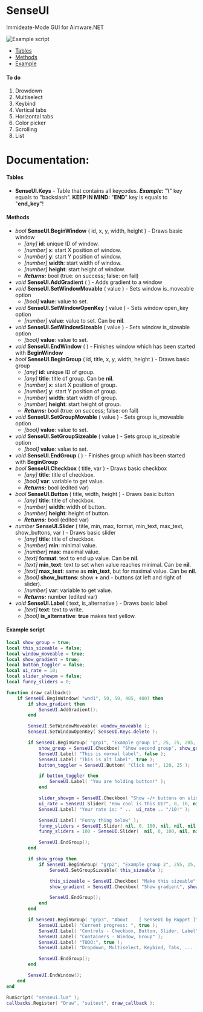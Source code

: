 # SenseUI
Immideate-Mode GUI for Aimware.NET

![Example script](https://cdn.discordapp.com/attachments/491234984300904468/491548645360140299/unknown.png)

* [Tables](#tables)
* [Methods](#methods)
* [Example](#example-script)

#### To do
1. Drowdown
1. Multiselect
1. Keybind
1. Vertical tabs
1. Horizontal tabs
1. Color picker
1. Scrolling
1. List

# Documentation:
#### Tables
* **SenseUI.Keys** - Table that contains all keycodes. __*Example:*__ "__\\__" key equals to "backslash". __KEEP IN MIND:__ "__END__" key is equals to "__end_key__"!

#### Methods
* *bool* **SenseUI.BeginWindow** ( id, x, y, width, height ) - Draws basic window
    * *[any]* **id**: unique ID of window.
    * *[number]* **x**: start X position of window.
    * *[number]* **y**: start Y position of window.
    * *[number]* **width**: start width of window.
    * *[number]* **height**: start height of window.
    * _**Returns:**_ bool (true: on success; false: on fail)
* *void* **SenseUI.AddGradient** ( ) - Adds gradient to a window
* *void* **SenseUI.SetWindowMovable** ( value ) - Sets window is_moveable option
    * *[bool]* **value**: value to set.
* *void* **SenseUI.SetWindowOpenKey** ( value ) - Sets window open_key option
    * *[number]* **value**: value to set. Can be **nil**.
* *void* **SenseUI.SetWindowSizeable** ( value ) - Sets window is_sizeable option
    * *[bool]* **value**: value to set.
* *void* **SenseUI.EndWindow** ( ) - Finishes window which has been started with **BeginWindow**
* *bool* **SenseUI.BeginGroup** ( id, title, x, y, width, height ) - Draws basic group
    * *[any]* **id**: unique ID of group.
    * *[any]* **title**: title of group. Can be **nil**.
    * *[number]* **x**: start X position of group.
    * *[number]* **y**: start Y position of group.
    * *[number]* **width**: start width of group.
    * *[number]* **height**: start height of group.
    * _**Returns:**_ bool (true: on success; false: on fail)
* *void* **SenseUI.SetGroupMovable** ( value ) - Sets group is_moveable option
    * *[bool]* **value**: value to set.
* *void* **SenseUI.SetGroupSizeable** ( value ) - Sets group is_sizeable option
    * *[bool]* **value**: value to set.
* *void* **SenseUI.EndGroup** ( ) - Finishes group which has been started with **BeginGroup**
* *bool* **SenseUI.Checkbox** ( title, var ) - Draws basic checkbox
    * *[any]* **title**: title of checkbox.
    * *[bool]* **var**: variable to get value.
    * _**Returns:**_ bool (edited var)
* *bool* **SenseUI.Button** ( title, width, height ) - Draws basic button
    * *[any]* **title**: title of checkbox.
    * *[number]* **width**: width of button.
    * *[number]* **height**: height of button.
    * _**Returns:**_ bool (edited var)
* *number* **SenseUI.Slider** ( title, min, max, format, min_text, max_text, show_buttons, var ) - Draws basic slider
    * *[any]* **title**: title of checkbox.
    * *[number]* **min**: minimal value.
    * *[number]* **max**: maximal value.
    * *[text]* **format**: text to end up value. Can be **nil**.
    * *[text]* **min_text**: text to set when value reaches minimal. Can be **nil**.
    * *[text]* **max_text**: same as **min_text**, but for maximal value. Can be **nil**.
    * *[bool]* **show_buttons**: show **+** and **-** buttons (at left and right of slider).
    * *[number]* **var**: variable to get value.
    * _**Returns:**_ number (edited var)
* *void* **SenseUI.Label** ( text, is_alternative ) - Draws basic label
    * *[text]* **text**: text to write.
    * *[bool]* **is_alternative**: **true** makes text yellow.

#### Example script
```lua
local show_group = true;
local this_sizeable = false;
local window_moveable = true;
local show_gradient = true;
local button_toggler = false;
local ui_rate = 10;
local slider_showpm = false;
local funny_sliders = 0;

function draw_callback()
	if SenseUI.BeginWindow( "wnd1", 50, 50, 485, 400) then
		if show_gradient then
			SenseUI.AddGradient();
		end

		SenseUI.SetWindowMoveable( window_moveable );
		SenseUI.SetWindowOpenKey( SenseUI.Keys.delete );

		if SenseUI.BeginGroup( "grp1", "Example group 1", 25, 25, 205, 215 ) then
			show_group = SenseUI.Checkbox( "Show second group", show_group );
			SenseUI.Label( "This is normal label", false );
			SenseUI.Label( "This is alt label", true );
			button_toggler = SenseUI.Button( "Click me!", 120, 25 );

			if button_toggler then
				SenseUI.Label( "You are holding button!" );
			end

			slider_showpm = SenseUI.Checkbox( "Show -/+ buttons on slider", slider_showpm );
			ui_rate = SenseUI.Slider( "How cool is this UI?", 0, 10, nil, "Poor", "Amazing", slider_showpm, ui_rate );
			SenseUI.Label( "Your rate is: " ..  ui_rate .. "/10!" );

			SenseUI.Label( "Funny thing below" );
			funny_sliders = SenseUI.Slider( nil, 0, 100, nil, nil, nil, false, funny_sliders );
			funny_sliders = 100 - SenseUI.Slider(  nil, 0, 100, nil, nil, nil, false, 100 - funny_sliders );

			SenseUI.EndGroup();
		end

		if show_group then
			if SenseUI.BeginGroup( "grp2", "Example group 2", 255, 25, 205, 215 ) then
				SenseUI.SetGroupSizeable( this_sizeable );

				this_sizeable = SenseUI.Checkbox( "Make this sizeable", this_sizeable );
				show_gradient = SenseUI.Checkbox( "Show gradient", show_gradient );

				SenseUI.EndGroup();
			end
		end

		if SenseUI.BeginGroup( "grp3", "About	 [ SenseUI by Ruppet ]", 25, 265, 435, 110 ) then
			SenseUI.Label( "Current progress: ", true );
			SenseUI.Label( "Controls - Checkbox, Button, Slider, Label" );
			SenseUI.Label( "Containers - Window, Group" );
			SenseUI.Label( "TODO:", true );
			SenseUI.Label( "Dropdown, Multiselect, Keybind, Tabs, ... [ more on github ]" );

			SenseUI.EndGroup();
		end

		SenseUI.EndWindow();
	end
end

RunScript( "senseui.lua" );
callbacks.Register( "Draw", "suitest", draw_callback );
